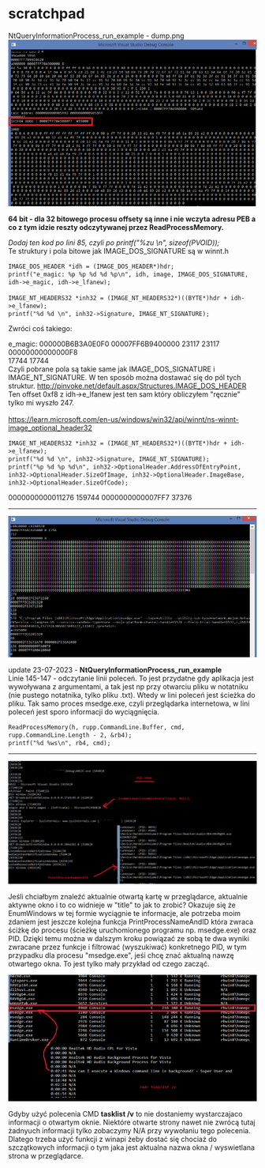 # scratchpad

NtQueryInformationProcess_run_example - dump.png
![dump](https://raw.githubusercontent.com/KarolDuracz/scratchpad/main/dump.png)

<b>64 bit - dla 32 bitowego procesu offsety są inne i nie wczyta adresu PEB a co z tym idzie reszty odczytywanej przez ReadProcessMemory.</b>

<i>Dodaj ten kod po lini 85, czyli po printf("%zu \n", sizeof(PVOID));</i><br>
Te struktury i pola bitowe jak IMAGE_DOS_SIGNATURE są w winnt.h
```
IMAGE_DOS_HEADER *idh = (IMAGE_DOS_HEADER*)hdr;			
printf("e_magic: %p %p %d %d %p\n", idh, image, IMAGE_DOS_SIGNATURE, idh->e_magic, idh->e_lfanew);

IMAGE_NT_HEADERS32 *inh32 = (IMAGE_NT_HEADERS32*)((BYTE*)hdr + idh->e_lfanew);
printf("%d %d \n", inh32->Signature, IMAGE_NT_SIGNATURE);
```
Zwróci coś takiego:

e_magic: 000000B6B3A0E0F0 00007FF6B9400000 23117 23117 00000000000000F8<br />
17744 17744
<br/>
Czyli pobrane pola są takie same jak IMAGE_DOS_SIGNATURE i IMAGE_NT_SIGNATURE. W ten sposób można dostawać się do pól tych struktur.
http://pinvoke.net/default.aspx/Structures.IMAGE_DOS_HEADER
Ten offset 0xf8 z idh->e_lfanew jest ten sam który obliczyłem "ręcznie" tylko mi wyszło 247.
<br /><br />
https://learn.microsoft.com/en-us/windows/win32/api/winnt/ns-winnt-image_optional_header32
```
IMAGE_NT_HEADERS32 *inh32 = (IMAGE_NT_HEADERS32*)((BYTE*)hdr + idh->e_lfanew);
printf("%d %d \n", inh32->Signature, IMAGE_NT_SIGNATURE);
printf("%p %d %p %d\n", inh32->OptionalHeader.AddressOfEntryPoint,
inh32->OptionalHeader.SizeOfImage, inh32->OptionalHeader.ImageBase, inh32->OptionalHeader.SizeOfCode);
```
0000000000011276 159744 0000000000007FF7 37376
<hr>

![ntqueryinfo_example2.png](https://raw.githubusercontent.com/KarolDuracz/scratchpad/main/ntqueryinfo_example2.png)

update 23-07-2023 - 
<b>NtQueryInformationProcess_run_example</b>
<br />
Linie 145-147 - odczytanie linii poleceń. To jest przydatne gdy aplikacja jest wywoływana z argumentami, a tak jest np przy otwarciu pliku w notatniku (nie pustego notatnika, tylko pliku .txt). Wtedy w lini poleceń jest ścieżka do pliku. Tak samo proces msedge.exe, czyli przeglądarka internetowa, w lini poleceń jest sporo informacji do wyciągnięcia. <br />

```
ReadProcessMemory(h, rupp.CommandLine.Buffer, cmd, rupp.CommandLine.Length - 2, &rb4);
printf("%d %ws\n", rb4, cmd);
```

<hr>

![EnumWindows_img.png](https://raw.githubusercontent.com/KarolDuracz/scratchpad/main/EnumWindows_img-a.png)

Jeśli chciałbym znaleźć aktualnie otwartą kartę w przeglądarce, aktualnie aktywne okno i to co widnieje w "title" to jak to zrobić? Okazuje się że EnumWindows w tej formie wyciągnie te informacje, ale potrzeba moim zdaniem jest jeszcze kolejna funkcja PrintProcessNameAndID która zwraca ściżkę do procesu (ścieżkę uruchomionego programu np. msedge.exe) oraz PID. Dzięki temu można w dalszym kroku powiązać ze sobą te dwa wyniki zwracane przez funkcje i filtrować (wyszukiwać) konkretnego PID, w tym przypadku dla procesu "msedge.exe", jeśi chcę znać aktualną nawzę otwartego okna. To jest tylko mały przykład od czego zacząć.

![tasklist verbose.png](https://raw.githubusercontent.com/KarolDuracz/scratchpad/main/taskslit%20verbose.png)

Gdyby użyć polecenia CMD <b>tasklist /v</b> to nie dostaniemy wystarczajaco informacji o otwartym oknie. Niektóre otwarte strony nawet nie zwrócą tutaj żadnyuch informacji tylko zobaczymy N/A przy wywołaniu tego polecenia. Dlatego trzeba użyć funkcji z winapi żeby dostać się chociaż do szczątkowych informacji o tym jaka jest aktualna nazwa okna / wyswietlana strona w przeglądarce.

